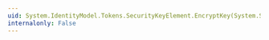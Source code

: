 ```yaml
---
uid: System.IdentityModel.Tokens.SecurityKeyElement.EncryptKey(System.String,System.Byte[])
internalonly: False
---
```

